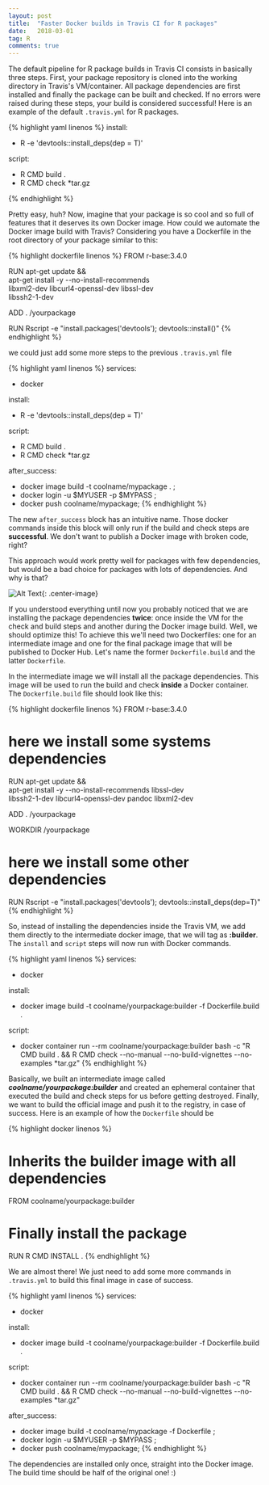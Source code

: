 ```yaml
---
layout: post
title:  "Faster Docker builds in Travis CI for R packages"
date:   2018-03-01
tag: R
comments: true
---
```


The default pipeline for R package builds in Travis CI consists in basically three steps.
First, your package repository is cloned into the working directory in Travis's VM/container.
All package dependencies are first installed and finally the package can be built and checked.
If no errors were raised during these steps, your build is considered successful! Here is
an example of the default `.travis.yml` for R packages.

{% highlight yaml linenos %}
install:
 - R -e 'devtools::install_deps(dep = T)'

script:
 - R CMD build .
 - R CMD check *tar.gz

{% endhighlight %}

Pretty easy, huh? Now, imagine that your package is so cool and so full of features that
it deserves its own Docker image. How could we automate the Docker image build with Travis?
Considering you have a Dockerfile in the root directory of your package similar
to this:

{% highlight dockerfile linenos %}
FROM r-base:3.4.0

RUN apt-get update &&\
    apt-get install -y --no-install-recommends\
    libxml2-dev libcurl4-openssl-dev libssl-dev\
    libssh2-1-dev

ADD . /yourpackage

RUN Rscript -e "install.packages('devtools'); devtools::install()"
{% endhighlight %}

we could just add some more steps to the previous `.travis.yml` file

{% highlight yaml linenos %}
services:
 - docker

install:
 - R -e 'devtools::install_deps(dep = T)'

script:
 - R CMD build .
 - R CMD check *tar.gz

after_success:
 - docker image build -t coolname/mypackage . ;
 - docker login -u $MYUSER -p $MYPASS ;
 - docker push coolname/mypackage;
{% endhighlight %}

The new `after_success` block has an intuitive name. Those docker commands inside this block will
only run if the build and check steps are **successful**. We don't want to publish
a Docker image with broken code, right?

This approach would work pretty well for packages with few dependencies, but would be a bad choice
for packages with lots of dependencies. And why is that? 

![Alt Text](https://media.giphy.com/media/s239QJIh56sRW/giphy.gif){: .center-image}

If you understood everything until now you probably noticed that we are installing the package dependencies **twice**: 
once inside the VM for the check and build steps and another during the Docker image build. Well, we should optimize
this! To achieve this we'll need two Dockerfiles: one for an intermediate image and one for the final package
image that will be published to Docker Hub. Let's name the former `Dockerfile.build` and the latter `Dockerfile`.

In the intermediate image we will install all the package dependencies. This image will be used to run the build
and check **inside** a Docker container. The `Dockerfile.build` file should look like this:

{% highlight dockerfile linenos %}
FROM r-base:3.4.0

# here we install some systems dependencies
RUN apt-get update &&\
    apt-get install -y --no-install-recommends libssl-dev\
    libssh2-1-dev libcurl4-openssl-dev pandoc libxml2-dev

ADD . /yourpackage

WORKDIR /yourpackage

# here we install some other dependencies
RUN Rscript -e "install.packages('devtools'); devtools::install_deps(dep=T)"
{% endhighlight %}

So, instead of installing the dependencies inside the Travis VM, we add them directly
to the intermediate docker image, that we will tag as **:builder**. The `install` and
`script` steps will now run with Docker commands.

{% highlight yaml linenos %}
services:
 - docker

install:
 - docker image build -t coolname/yourpackage:builder -f Dockerfile.build .

script:
 - docker container run --rm coolname/yourpackage:builder bash -c "R CMD build . && R CMD check --no-manual --no-build-vignettes --no-examples *tar.gz"
{% endhighlight %}

Basically, we built an intermediate image called _**coolname/yourpackage:builder**_ and created an
ephemeral container that executed the build and check steps for us before getting destroyed.
Finally, we want to build the official image and push it to the registry, in case of success. 
Here is an example of how the `Dockerfile` should be

{% highlight docker linenos %}
# Inherits the builder image with all dependencies
FROM coolname/yourpackage:builder

# Finally install the package
RUN R CMD INSTALL .
{% endhighlight %}

We are almost there! We just need to add some more commands in `.travis.yml` to build this final
image in case of success.

{% highlight yaml linenos %}
services:
 - docker

install:
 - docker image build -t coolname/yourpackage:builder -f Dockerfile.build .

script:
 - docker container run --rm coolname/yourpackage:builder bash -c "R CMD build . && R CMD check --no-manual --no-build-vignettes --no-examples *tar.gz"

after_success:
 - docker image build -t coolname/mypackage -f Dockerfile ;
 - docker login -u $MYUSER -p $MYPASS ;
 - docker push coolname/mypackage;
{% endhighlight %}

The dependencies are installed only once, straight into the Docker image. The build time should be 
half of the original one! :)
